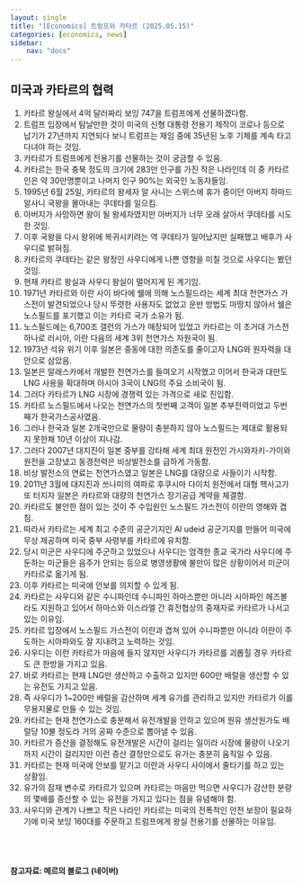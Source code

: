 ```yaml
---
layout: single
title: "[Economics] 트럼프와 카타르 (2025.05.15)"
categories: [economics, news]
sidebar:
    nav: "docs"
---
```


## 미국과 카타르의 협력
1. 카타르 왕실에서 4억 달러짜리 보잉 747을 트럼프에게 선물하겠다함.
1. 트럼프 입장에서 탐날만한 것이 미국의 신형 대통령 전용기 제작이 코로나 등으로 납기가 27년까지 지연되다 보니 트럼프는 재임 중에 35년된 노후 기체를 계속 타고 다녀야 하는 것임.
1. 카타르가 트럼프에게 전용기를 선물하는 것이 궁금할 수 있음.
1. 카타르는 한국 충북 정도의 크기에 283만 인구를 가진 작은 나라인데 이 중 카타르인은 약 30만명뿐이고 나머지 인구 90%는 외국인 노동자들임.
1. 1995년 6월 25일, 카타르의 왕세자 알 사니는 스위스에 휴가 중이던 아버지 하마드 알사니 국왕을 몰아내는 쿠데타를 일으킴.
1. 아버지가 사망하면 왕이 될 왕세자였지만 아버지가 너무 오래 살아서 쿠데타를 시도한 것임.
1. 이후 국왕을 다시 왕위에 복귀시키려는 역 쿠데타가 일어났지만 실패했고 배후가 사우디로 밝혀짐.
1. 카타르의 쿠데타는 같은 왕정인 사우디에게 나쁜 영향을 미칠 것으로 사우디는 봤던 것임.
1. 현재 카타르 왕실과 사우디 왕실이 멀어지게 된 계기임.
1. 1971년 카타르와 이란 사이 바다에 쉘에 의해 노스필드라는 세계 최대 천연가스 가스전이 발견되었으나 당시 뚜렷한 사용자도 없었고 운반 방법도 마땅치 않아서 쉘은 노스필드를 포기했고 이는 카타르 국가 소유가 됨.
1. 노스필드에는 6,700조 갤런의 가스가 매장되어 있었고 카타르는 이 초거대 가스전 하나로 러시아, 이란 다음의 세계 3위 천연가스 자원국이 됨.
1. 1973년 석유 위기 이후 일본은 중동에 대한 의존도를 줄이고자 LNG와 원자력을 대안으로 삼았음.
1. 일본은 알래스카에서 개발한 천연가스를 들여오기 시작했고 이어서 한국과 대만도 LNG 사용을 확대하며 아시아 3국이 LNG의 주요 소비국이 됨.
1. 그러다 카타르가 LNG 시장에 경쟁력 있는 가격으로 새로 진입함.
1. 카타르 노스필드에서 나오는 천연가스의 첫번째 고객이 일본 추부전력이었고 두번째가 한국가스공사였음.
1. 그러나 한국과 일본 2개국만으로 물량이 충분하지 않아 노스필드는 제대로 활용되지 못한채 10년 이상이 지나감.
1. 그러다 2007년 대지진이 일본 중부를 강타해 세계 최대 원전인 가시와자키-가이와 원전을 고장냈고 동경전력은 비상발전소를 급하게 가동함.
1. 비상 발전소의 연료는 천연가스였고 일본은 LNG를 대량으로 사들이기 시작함.
1. 2011년 3월에 대지진과 쓰나미의 여파로 후쿠시마 다이치 원전에서 대형 핵사고가 또 터지자 일본은 카타르와 대량의 천연가스 장기공급 계약을 체결함.
1. 카타르도 불안한 점이 있는 것이 주 수입원인 노스필드 가스전이 이란의 영해와 겹침.
1. 따라서 카타르는 세계 최고 수준의 공군기지인 Al udeid 공군기지를 만들어 미국에 무상 제공하며 미국 중부 사령부를 카타르에 유치함.
1. 당시 미군은 사우디에 주군하고 있었으나 사우디는 엄격한 종교 국가라 사우디에 주둔하는 미군들은 음주가 안되는 등으로 병영생활에 불만이 많은 상황이어서 미군이 카타르로 옮기게 됨.
1. 이후 카타르는 미국에 안보를 의지할 수 있게 됨.
1. 카타르는 사우디와 같은 수니파인데 수니파인 하마스뿐만 아니라 시아파인 헤즈볼라도 지원하고 있어서 하마스와 이스라엘 간 휴전협상의 중재자로 카타르가 나서고 있는 이유임.
1. 카타르 입장에서 노스필드 가스전이 이란과 겹쳐 있어 수니파뿐만 아니라 이란이 주도하는 시아파와도 잘 지내려고 노력하는 것임.
1. 사우디는 이런 카타르가 마음에 들지 않지만 사우디가 카타르를 괴롭힐 경우 카타르도 큰 한방을 가지고 있음.
1. 바로 카타르는 현재 LNG만 생산하고 수출하고 있지만 600만 배럴을 생산할 수 있는 유전도 가지고 있음.
1. 즉 사우디가 1~200만 배럴을 감산하며 세계 유가를 관리하고 있지만 카타르가 이를 무용지물로 만들 수 있는 것임.
1. 카타르는 현재 천연가스로 충분해서 유전개발을 안하고 있으며 원유 생산원가도 배럴당 10불 정도라 거의 공짜 수준으로 뽑아낼 수 있음.
1. 카타르가 증산을 결정해도 유전개발은 시간이 걸리는 일이라 시장에 물량이 나오기까지 시간이 걸리지만 이런 증산 결정만으로도 유가는 충분히 움직일 수 있음.
1. 카타르는 현재 미국에 안보를 맡기고 이란과 사우디 사이에서 줄타기를 하고 있는 상황임.
1. 유가의 잠재 변수로 카타르가 있으며 카타르는 마음만 먹으면 사우디가 감산한 분량의 몇배를 증산할 수 있는 유전을 가지고 있다는 점을 유념해야 함.
1. 사우디와 관계가 나쁘고 작은 나라인 카타르는 미국의 전폭적인 안전 보장이 필요하기에 미국 보잉 160대를 주문하고 트럼프에게 왕실 전용기를 선물하는 이유임.



<br/>
<br/>

#### 참고자료: 메르의 블로그 (네이버)